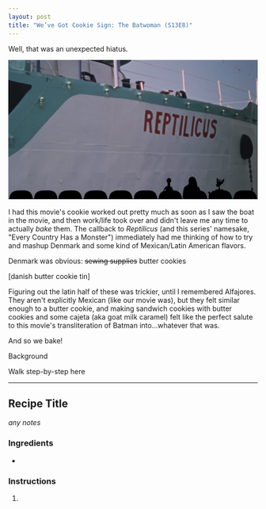 ```yaml
---
layout: post
title: "We’ve Got Cookie Sign: The Batwoman (S13E8)"
---
```


Well, that was an unexpected hiatus.

<p align="center"><img src="/assets/images/the_batwoman/header.png" width="800"></p>

I had this movie's cookie worked out pretty much as soon as I saw the boat in the movie, and then work/life took over and didn't leave me any time to actually _bake_ them. The callback to _Reptilicus_ (and this series' namesake, "Every Country Has a Monster") immediately had me thinking of how to try and mashup Denmark and some kind of Mexican/Latin American flavors.

Denmark was obvious: ~~sewing supplies~~ butter cookies

[danish butter cookie tin]

Figuring out the latin half of these was trickier, until I remembered Alfajores.  They aren't explicitly Mexican (like our movie was), but they felt similar enough to a butter cookie, and making sandwich cookies with butter cookies and some cajeta (aka goat milk caramel) felt like the perfect salute to this movie's transliteration of Batman into...whatever that was.

And so we bake!

Background

Walk step-by-step here

----

## Recipe Title
_any notes_

### Ingredients
- 


### Instructions
1. 